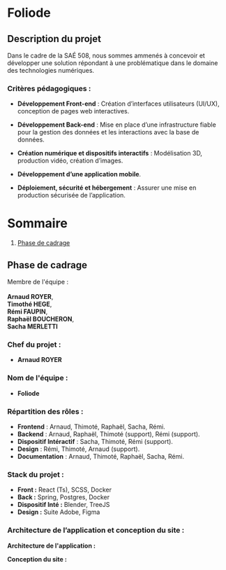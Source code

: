 # Foliode

## Description du projet 

Dans le cadre de la SAÉ 508, nous sommes ammenés à concevoir et développer une solution répondant à une problématique dans le domaine des technologies numériques.

### Critères pédagogiques :

- **Développement Front-end** : Création d’interfaces utilisateurs (UI/UX), conception de pages web interactives.

- **Développement Back-end** : Mise en place d’une infrastructure fiable pour la gestion des données et les interactions avec la base de données.

- **Création numérique et dispositifs interactifs** : Modélisation 3D, production vidéo, création d’images.

- **Développement d’une application mobile**.

- **Déploiement, sécurité et hébergement** : Assurer une mise en production sécurisée de l’application.


# Sommaire

1. [Phase de cadrage](#phase-de-cadrage)

## Phase de cadrage

Membre de l'équipe :<br><br> **Arnaud ROYER**,<br>  **Timothé HEGE**, <br> **Rémi FAUPIN**,<br>  **Raphaël BOUCHERON**, <br> **Sacha MERLETTI**
<br>

### Chef du projet :
 - **Arnaud ROYER**

### Nom de l'équipe : 
- **Foliode**

 ### Répartition des rôles : 

- **Frontend** : Arnaud, Thimoté, Raphaël, Sacha, Rémi.
- **Backend** : Arnaud, Raphaël, Thimoté (support), Rémi (support).
- **Dispositif Intéractif** : Sacha, Thimoté, Rémi (support).
- **Design** : Rémi, Thimoté, Arnaud (support).
- **Documentation** : Arnaud, Thimoté, Raphaël, Sacha, Rémi.

### Stack du projet :
- **Front :** React (Ts), SCSS, Docker
- **Back :** Spring, Postgres, Docker
- **Dispositif Inté :** Blender, TreeJS
- **Design :** Suite Adobe, Figma



### Architecture de l’application et conception du site :

**Architecture de l'application :**



**Conception du site :**

 

